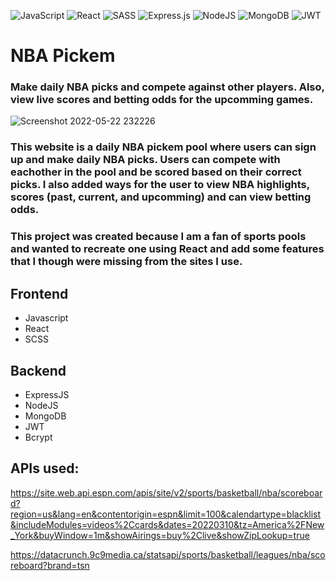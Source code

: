 ![JavaScript](https://img.shields.io/badge/javascript-%23323330.svg?style=for-the-badge&logo=javascript&logoColor=%23F7DF1E)
![React](https://img.shields.io/badge/react-%2320232a.svg?style=for-the-badge&logo=react&logoColor=%2361DAFB)
![SASS](https://img.shields.io/badge/SASS-hotpink.svg?style=for-the-badge&logo=SASS&logoColor=white)
![Express.js](https://img.shields.io/badge/express.js-%23404d59.svg?style=for-the-badge&logo=express&logoColor=%2361DAFB)
![NodeJS](https://img.shields.io/badge/node.js-6DA55F?style=for-the-badge&logo=node.js&logoColor=white)
![MongoDB](https://img.shields.io/badge/MongoDB-%234ea94b.svg?style=for-the-badge&logo=mongodb&logoColor=white)
	![JWT](https://img.shields.io/badge/JWT-black?style=for-the-badge&logo=JSON%20web%20tokens)
 
# NBA Pickem 
### Make daily NBA picks and compete against other players. Also, view live scores and betting odds for the upcomming games.

![Screenshot 2022-05-22 232226](https://user-images.githubusercontent.com/84540947/169756189-6bf396ed-c3ad-446f-91b9-8dda0eb5420f.png)


### This website is a daily NBA pickem pool where users can sign up and make daily NBA picks. Users can compete with eachother in the pool and be scored based on their correct picks. I also added ways for the user to view NBA highlights, scores (past, current, and upcomming) and can view betting odds. 
### This project was created because I am a fan of sports pools and wanted to recreate one using React and add some features that I though were missing from the sites I use.


 ## Frontend
  - Javascript
  - React
  - SCSS
 ## Backend
  - ExpressJS
  - NodeJS
  - MongoDB
  - JWT
  - Bcrypt

## APIs used:
https://site.web.api.espn.com/apis/site/v2/sports/basketball/nba/scoreboard?region=us&lang=en&contentorigin=espn&limit=100&calendartype=blacklist&includeModules=videos%2Ccards&dates=20220310&tz=America%2FNew_York&buyWindow=1m&showAirings=buy%2Clive&showZipLookup=true

https://datacrunch.9c9media.ca/statsapi/sports/basketball/leagues/nba/scoreboard?brand=tsn
